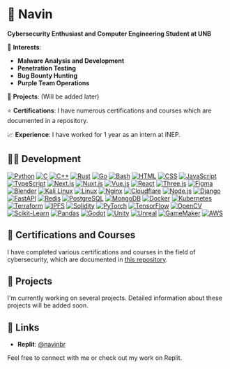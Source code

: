 # 💬 Navin

**Cybersecurity Enthusiast and Computer Engineering Student at UNB**

🌱 **Interests**:

- **Malware Analysis and Development**
- **Penetration Testing**
- **Bug Bounty Hunting**
- **Purple Team Operations**

📝 **Projects**: (Will be added later)

⭐ **Certifications**: I have numerous certifications and courses which are documented in a repository.

📈 **Experience**: I have worked for 1 year as an intern at INEP.

## 👨‍💻 Development

[![Python](https://skillicons.dev/icons?i=py)](https://skillicons.dev) [![C](https://skillicons.dev/icons?i=c)](https://skillicons.dev) [![C++](https://skillicons.dev/icons?i=cpp)](https://skillicons.dev) [![Rust](https://skillicons.dev/icons?i=rust)](https://skillicons.dev) [![Go](https://skillicons.dev/icons?i=go)](https://skillicons.dev) [![Bash](https://skillicons.dev/icons?i=bash)](https://skillicons.dev) [![HTML](https://skillicons.dev/icons?i=html)](https://skillicons.dev) [![CSS](https://skillicons.dev/icons?i=css)](https://skillicons.dev) [![JavaScript](https://skillicons.dev/icons?i=js)](https://skillicons.dev) [![TypeScript](https://skillicons.dev/icons?i=ts)](https://skillicons.dev) [![Next.js](https://skillicons.dev/icons?i=nextjs)](https://skillicons.dev) [![Nuxt.js](https://skillicons.dev/icons?i=nuxtjs)](https://skillicons.dev) [![Vue.js](https://skillicons.dev/icons?i=vue)](https://skillicons.dev) [![React](https://skillicons.dev/icons?i=react)](https://skillicons.dev) [![Three.js](https://skillicons.dev/icons?i=threejs)](https://skillicons.dev) [![Figma](https://skillicons.dev/icons?i=figma)](https://skillicons.dev) [![Blender](https://skillicons.dev/icons?i=blender)](https://skillicons.dev) [![Kali Linux](https://skillicons.dev/icons?i=kali)](https://skillicons.dev) [![Linux](https://skillicons.dev/icons?i=linux)](https://skillicons.dev) [![Nginx](https://skillicons.dev/icons?i=nginx)](https://skillicons.dev) [![Cloudflare](https://skillicons.dev/icons?i=cloudflare)](https://skillicons.dev) [![Node.js](https://skillicons.dev/icons?i=nodejs)](https://skillicons.dev) [![Django](https://skillicons.dev/icons?i=django)](https://skillicons.dev) [![FastAPI](https://skillicons.dev/icons?i=fastapi)](https://skillicons.dev) [![Redis](https://skillicons.dev/icons?i=redis)](https://skillicons.dev) [![PostgreSQL](https://skillicons.dev/icons?i=postgres)](https://skillicons.dev) [![MongoDB](https://skillicons.dev/icons?i=mongodb)](https://skillicons.dev) [![Docker](https://skillicons.dev/icons?i=docker)](https://skillicons.dev) [![Kubernetes](https://skillicons.dev/icons?i=kubernetes)](https://skillicons.dev) [![Terraform](https://skillicons.dev/icons?i=terraform)](https://skillicons.dev) [![IPFS](https://skillicons.dev/icons?i=ipfs)](https://skillicons.dev) [![Solidity](https://skillicons.dev/icons?i=solidity)](https://skillicons.dev) [![PyTorch](https://skillicons.dev/icons?i=pytorch)](https://skillicons.dev) [![TensorFlow](https://skillicons.dev/icons?i=tensorflow)](https://skillicons.dev) [![OpenCV](https://skillicons.dev/icons?i=opencv)](https://skillicons.dev) [![Scikit-Learn](https://skillicons.dev/icons?i=sklearn)](https://skillicons.dev) [![Pandas](https://skillicons.dev/icons?i=py)](https://skillicons.dev) [![Godot](https://skillicons.dev/icons?i=godot)](https://skillicons.dev) [![Unity](https://skillicons.dev/icons?i=unity)](https://skillicons.dev) [![Unreal](https://skillicons.dev/icons?i=unreal)](https://skillicons.dev) [![GameMaker](https://skillicons.dev/icons?i=gamemakerstudio)](https://skillicons.dev) [![AWS](https://skillicons.dev/icons?i=aws)](https://skillicons.dev)

## 🏅 Certifications and Courses

I have completed various certifications and courses in the field of cybersecurity, which are documented in [this repository](https://github.com/naviNBRuas/certificateRepo).

## 🚀 Projects

I'm currently working on several projects. Detailed information about these projects will be added soon.

## 🔗 Links

- **Replit**: [@navinbr](https://replit.com/@navinbr)

Feel free to connect with me or check out my work on Replit.
